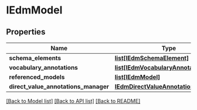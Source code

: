 # IEdmModel

## Properties
Name | Type | Description | Notes
------------ | ------------- | ------------- | -------------
**schema_elements** | [**list[IEdmSchemaElement]**](IEdmSchemaElement.md) |  | [optional] 
**vocabulary_annotations** | [**list[IEdmVocabularyAnnotation]**](IEdmVocabularyAnnotation.md) |  | [optional] 
**referenced_models** | [**list[IEdmModel]**](IEdmModel.md) |  | [optional] 
**direct_value_annotations_manager** | [**IEdmDirectValueAnnotationsManager**](IEdmDirectValueAnnotationsManager.md) |  | [optional] 

[[Back to Model list]](../README.md#documentation-for-models) [[Back to API list]](../README.md#documentation-for-api-endpoints) [[Back to README]](../README.md)


